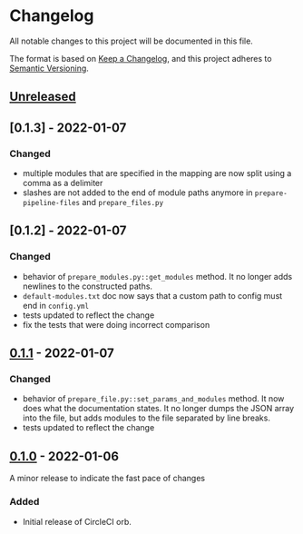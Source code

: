 # Changelog
All notable changes to this project will be documented in this file.

The format is based on [Keep a Changelog](https://keepachangelog.com/en/1.0.0/),
and this project adheres to [Semantic Versioning](https://semver.org/spec/v2.0.0.html).

## [Unreleased]

## [0.1.3] - 2022-01-07
### Changed
- multiple modules that are specified in the mapping are now split using a comma as a delimiter
- slashes are not added to the end of module paths anymore in `prepare-pipeline-files` and `prepare_files.py`

## [0.1.2] - 2022-01-07
### Changed
- behavior of `prepare_modules.py::get_modules` method. It no longer adds newlines to the constructed paths.
- `default-modules.txt` doc now says that a custom path to config must end in `config.yml`
- tests updated to reflect the change
- fix the tests that were doing incorrect comparison

## [0.1.1] - 2022-01-07
### Changed
- behavior of `prepare_file.py::set_params_and_modules` method. It now does what the documentation states.
  It no longer dumps the JSON array into the file, but adds modules to the file separated by line breaks.
- tests updated to reflect the change

## [0.1.0] - 2022-01-06
A minor release to indicate the fast pace of changes
### Added
- Initial release of CircleCI orb.

[Unreleased]: https://github.com/a-genius/monorepo-orb/compare/v0.1.0...main
[0.1.1]: https://github.com/a-genius/monorepo-orb/releases/tag/v0.1.1
[0.1.0]: https://github.com/a-genius/monorepo-orb/releases/tag/v0.1.0
